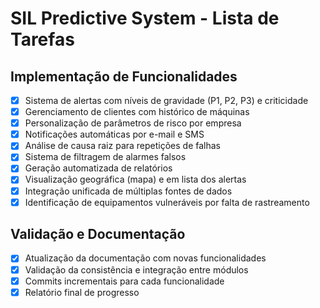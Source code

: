 # SIL Predictive System - Lista de Tarefas

## Implementação de Funcionalidades

- [x] Sistema de alertas com níveis de gravidade (P1, P2, P3) e criticidade
- [x] Gerenciamento de clientes com histórico de máquinas
- [x] Personalização de parâmetros de risco por empresa
- [x] Notificações automáticas por e-mail e SMS
- [x] Análise de causa raiz para repetições de falhas
- [x] Sistema de filtragem de alarmes falsos
- [x] Geração automatizada de relatórios
- [x] Visualização geográfica (mapa) e em lista dos alertas
- [x] Integração unificada de múltiplas fontes de dados
- [x] Identificação de equipamentos vulneráveis por falta de rastreamento

## Validação e Documentação

- [x] Atualização da documentação com novas funcionalidades
- [x] Validação da consistência e integração entre módulos
- [x] Commits incrementais para cada funcionalidade
- [x] Relatório final de progresso
